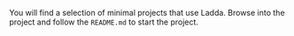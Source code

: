 You will find a selection of minimal projects that use Ladda. Browse into the project and follow the `README.md` to start the project.